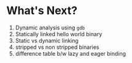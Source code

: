 # What's Next?

1. Dynamic analysis using `gdb`&#x20;
2. Statically linked hello world binary
3. Static vs dynamic linking
4. stripped vs non stripped binaries
5. difference table b/w lazy and eager binding
